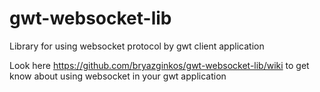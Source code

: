 # gwt-websocket-lib
Library for using websocket protocol by gwt client application

Look here https://github.com/bryazginkos/gwt-websocket-lib/wiki to get know about using websocket in your gwt application 
